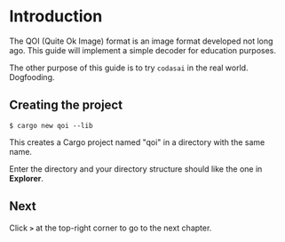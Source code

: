 # Introduction

The QOI (Quite Ok Image) format is an image format developed not long ago. This
guide will implement a simple decoder for education purposes.

The other purpose of this guide is to try `codasai` in the real world. Dogfooding.

## Creating the project

```console
$ cargo new qoi --lib
```

This creates a Cargo project named "qoi" in a directory with the same name.

Enter the directory and your directory structure should like the one in **Explorer**.

## Next

Click **`>`** at the top-right corner to go to the next chapter.

